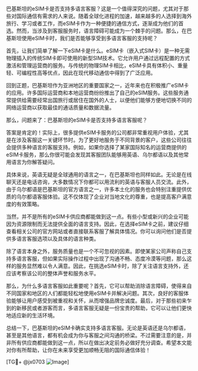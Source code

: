 巴基斯坦的eSIM卡是否支持多语言客服？这是一个值得深究的问题，尤其对于那些对国际通信有需求的人来说。随着全球化进程的加速，越来越多的人选择到海外旅行、学习或者工作，而eSIM卡作为一种便捷的通信方式，逐渐成为他们的首选。然而，当涉及到客服服务时，语言障碍可能成为一个棘手的问题。那么，在巴基斯坦使用eSIM卡时，我们是否能够享受到多语言客服的支持呢？

首先，让我们简单了解一下eSIM卡是什么。eSIM卡（嵌入式SIM卡）是一种无需物理插入的传统SIM卡即可使用的新型SIM技术。它允许用户通过远程配置的方式激活和管理运营商的服务。与传统的物理SIM卡相比，eSIM卡具有体积小、重量轻、可编程性高等优点，因此在现代移动通信中得到了广泛应用。

回到正题，巴基斯坦作为亚洲地区的重要国家之一，近年来也在积极推广eSIM卡的应用。许多国际运营商和本地运营商纷纷推出了自己的eSIM服务。这些服务通常提供给需要经常出国旅行或居住在国外的人士，以便他们能够方便地切换不同的网络运营商以获取最佳的通话质量和数据流量。

那么，问题来了：巴基斯坦的eSIM卡是否支持多语言客服呢？

答案是肯定的！实际上，很多提供eSIM卡服务的公司都非常重视用户体验，尤其是在涉及客服这一关键环节时。为了更好地服务于不同背景的客户，这些公司往往会提供多种语言的客服支持。例如，如果你选择了某家国际知名的运营商提供的eSIM卡服务，那么你很可能会发现其客服团队能够用英语、乌尔都语以及其他常用语言为你解答疑问。

具体来说，英语无疑是全球通用的语言之一，在巴基斯坦也同样如此。无论是在线聊天还是电话咨询，大多数情况下你都可以用流利的英语与客服人员交流。此外，由于乌尔都语是巴基斯坦的官方语言之一，许多本土化的服务也会特别注重提供优质的乌尔都语客服体验。这不仅体现了企业对当地文化的尊重，也是提高客户满意度的有效策略。

当然，并不是所有的eSIM卡供应商都能做到这一点。有些小型或新兴的企业可能因为资源限制而无法提供全面的语言支持。因此，在选择eSIM卡之前，建议仔细查看相关公司的官方网站或者直接联系客服了解具体情况。你可以询问他们是否提供多语言客服选项以及具体的语言种类。

除了语言本身之外，服务质量也是一个不可忽视的因素。即使某家公司声称自己支持多语言客服，但如果实际操作过程中出现了沟通不畅、态度冷漠等问题，那么这样的服务显然难以令人满意。因此，在挑选eSIM卡时，除了关注语言支持外，还应该考察该公司的整体声誉和服务水平。

那么，为什么多语言客服如此重要呢？首先，它可以帮助消除语言障碍，使得来自不同国家和地区的人们都能轻松地使用eSIM卡并解决问题。其次，良好的客服体验能够让用户感受到被重视和关怀，从而增强品牌忠诚度。最后，对于那些初来乍到的新移民或者游客而言，多语言客服无疑是一份宝贵的帮助，它可以让他们更快地适应新的生活环境。

总结一下，巴基斯坦的eSIM卡确实支持多语言客服。无论是英语还是乌尔都语，甚至是其他语言，都有机会成为你与客服之间沟通的桥梁。不过需要注意的是，并非所有供应商都能做到这一点，所以在做出决定前务必做好充分调查。希望本文能对你有所帮助，让你在未来享受更加顺畅无阻的国际通信体验！

[TG💪+ @jx0703 ![Image](https://github.com/user-attachments/assets/dbca1d08-cadb-493c-b0ec-ad6f7a83f270)]